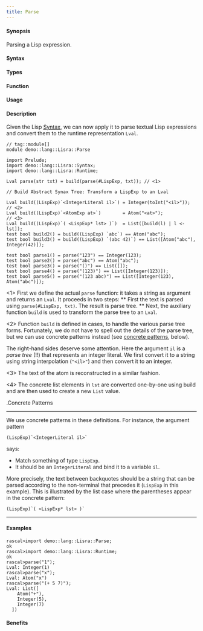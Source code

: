```yaml
---
title: Parse
---
```


#### Synopsis

Parsing a Lisp expression.

#### Syntax

#### Types

#### Function
       
#### Usage

#### Description

Given the Lisp [Syntax](/Recipes/Languages/Lisra/Syntax), we can now apply it to parse textual Lisp expressions
and convert them to the runtime representation `Lval`.


```rascal
// tag::module[]
module demo::lang::Lisra::Parse

import Prelude;
import demo::lang::Lisra::Syntax;
import demo::lang::Lisra::Runtime;

Lval parse(str txt) = build(parse(#LispExp, txt)); // <1>

// Build Abstract Synax Tree: Transform a LispExp to an Lval

Lval build((LispExp)`<IntegerLiteral il>`) = Integer(toInt("<il>"));      // <2>
Lval build((LispExp)`<AtomExp at>`)        = Atom("<at>");                // <3>
Lval build((LispExp)`( <LispExp* lst> )`)  = List([build(l) | l <- lst]);
test bool build2() = build((LispExp) `abc`) == Atom("abc");
test bool build3() = build((LispExp) `(abc 42)`) == List([Atom("abc"), Integer(42)]);

test bool parse1() = parse("123") == Integer(123);
test bool parse2() = parse("abc") == Atom("abc");
test bool parse3() = parse("()") == List([]);
test bool parse4() = parse("(123)") == List([Integer(123)]);
test bool parse5() = parse("(123 abc)") == List([Integer(123), Atom("abc")]);

```

                
<1> First we define the actual `parse` function: it takes a string as argument and returns an `Lval`.
   It proceeds in two steps:
   **  First the text is parsed using `parse(#LispExp, txt)`. The result is parse tree.
   **  Next, the auxiliary function `build` is used to transform the parse tree to an `Lval`.

<2> Function `build` is defined in cases, to handle the various parse tree forms.
    Fortunately, we do not have to spell out the details of the parse tree, but we can use concrete
    patterns instead (see [concrete patterns](/Rascal/Patterns/Concrete), below).
 
   The right-hand sides deserve some attention. Here the argument `il` is a _parse tree_ (!!) that represents an integer literal.
   We first convert it to a string using string interpolation (`"<il>"`) and then convert it to an integer.

<3> The text of the atom is reconstructed in a similar fashion.

<4> The concrete list elements in `lst` are converted one-by-one using build and are then used to
    create a new `List` value.

.Concrete Patterns
****
We use concrete patterns in these definitions. For instance, the argument pattern 
```rascal
(LispExp)`<IntegerLiteral il>`
```
says:

*  Match something of type `LispExp`.
*  It should be an `IntegerLiteral` and bind it to a variable `il`.

More precisely, the text between backquotes should be a string that can be parsed according to the non-terminal
that precedes it (`LispExp` in this example). This is illustrated by the list case where the parentheses appear in the concrete pattern:
```rascal
(LispExp)`( <LispExp* lst> )`
```
****

#### Examples


```rascal-shell
rascal>import demo::lang::Lisra::Parse;
ok
rascal>import demo::lang::Lisra::Runtime;
ok
rascal>parse("1");
Lval: Integer(1)
rascal>parse("x");
Lval: Atom("x")
rascal>parse("(+ 5 7)");
Lval: List([
    Atom("+"),
    Integer(5),
    Integer(7)
  ])
```

#### Benefits


